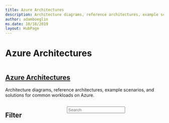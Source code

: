 ```yaml
---
title: Azure Architectures
description: Architecture diagrams, reference architectures, example scenarios, and solutions for common workloads on Azure.
author: adamboeglin
ms.date: 10/18/2019
layout: HubPage
---
```

# Azure Architectures

<!-- markdownlint-disable no-inline-html -->
<div class="has-body-background has-margin-bottom-large has-margin-top-large">
    <section class="container uhf-container">
        <div class="columns has-large-gaps">
            <div class="column">
                <div class="content has-margin-bottom-large">
                    <h1><a href="/azure/architecture/">Azure Architectures</a></h1>
                    <p>Architecture diagrams, reference architectures, example scenarios, and solutions for common workloads on Azure.</p>
                </div>
            </div>
        </div>
    </section>
</div>
<section data-bi-name="content-browser" class="container uhf-container" onload="">
    <div class="columns has-large-gaps">
        <div class="column is-one-third-tablet is-one-quarter-desktop">
            <div role="region" aria-labelledby="refine-header">
                <h2 id="refine-header" class="has-margin-top-none">Filter</h2>
                <div id="refine-content">
                </div>
            </div>
        </div>
        <div class="column">
            <form id="search-content-form" role="search" action="#" class="has-margin-bottom-large">
                <div class="field">
                    <p class="control has-margin-none has-icons-right">
                        <input aria-label="Search" class="input is-large has-margin-bottom-large" placeholder="Search" id="search-content" type="search" onkeyup="updateUrlBar(getQuery(false, 1))" onchange="updateUrlBar(getQuery(false, 1))">
                          <p data-bi-name="facet-tags" class="tags facet-tags" aria-label="Active filters">
                          </p>
                    </p>
                </div>
            </form>
            <p id="no-results" role="alert"></p>
            <div class="level is-mobile">
                <div class="level-left">
                    <div class="level-item">
                        <span class="has-text-weight-semibold resultcount" role="alert" aria-live="polite"></span>
                     </div>
                </div>
            </div>
            <div id="results">
                <div class="level is-mobile">
                    <div class="level-left">
                    </div>
                    <div class="level-right">
                    </div>
                </div>
                <div class="columns is-multiline has-margin-bottom-large">
<ul class="grid is-3">
</ul>
</div>
</div>
</section>
<img src="data:image/png;base64,iVBORw0KGgoAAAANSUhEUgAAAAEAAAABCAQAAAC1HAwCAAAAC0lEQVR42mNkYAAAAAYAAjCB0C8AAAAASUVORK5CYII=" onload="
loadjs=function(){var h=function(){},c={},u={},f={};function o(e,n){if(e){var r=f[e];if(u[e]=n,r)for(;r.length;)r[0](e,n),r.splice(0,1)}}function l(e,n){e.call&&(e={success:e}),n.length?(e.error||h)(n):(e.success||h)(e)}function d(r,t,s,i){var c,o,e=document,n=s.async,u=(s.numRetries||0)+1,f=s.before||h,l=r.replace(/[\?|#].*$/,''),a=r.replace(/^(css|img)!/,'');i=i||0,/(^css!|\.css$)/.test(l)?((o=e.createElement('link')).rel='stylesheet',o.href=a,(c='hideFocus'in o)&&o.relList&&(c=0,o.rel='preload',o.as='style')):/(^img!|\.(png|gif|jpg|svg)$)/.test(l)?(o=e.createElement('img')).src=a:((o=e.createElement('script')).src=r,o.async=void 0===n||n),!(o.onload=o.onerror=o.onbeforeload=function(e){var n=e.type[0];if(c)try{o.sheet.cssText.length||(n='e')}catch(e){18!=e.code&&(n='e')}if('e'==n){if((i+=1)<u)return d(r,t,s,i)}else if('preload'==o.rel&&'style'==o.as)return o.rel='stylesheet';t(r,n,e.defaultPrevented)})!==f(r,o)&&e.head.appendChild(o)}function r(e,n,r){var t,s;if(n&&n.trim&&(t=n),s=(t?r:n)||{},t){if(t in c)throw'LoadJS';c[t]=!0}function i(n,r){!function(e,t,n){var r,s,i=(e=e.push?e:[e]).length,c=i,o=[];for(r=function(e,n,r){if('e'==n&&o.push(e),'b'==n){if(!r)return;o.push(e)}--i||t(o)},s=0;s<c;s++)d(e[s],r,n)}(e,function(e){l(s,e),n&&l({success:n,error:r},e),o(t,e)},s)}if(s.returnPromise)return new Promise(i);i()}return r.ready=function(e,n){return function(e,r){e=e.push?e:[e];var n,t,s,i=[],c=e.length,o=c;for(n=function(e,n){n.length&&i.push(e),--o||r(i)};c--;)t=e[c],(s=u[t])?n(t,s):(f[t]=f[t]||[]).push(n)}(e,function(e){l(n,e)}),r},r.done=function(e){o(e,[])},r.reset=function(){c={},u={},f={}},r.isDefined=function(e){return e in c},r}();
loadjs(['/azure/architecture/_js/external/handlebars.min-v4.5.1.js',
    '/azure/architecture/_js/architectures/architectures.css',
    '/azure/architecture/_js/architectures/architectures.js'
    ], 'scripts',
{
    async: false,
    numRetries: 3,
    returnPromise: true
});
">

